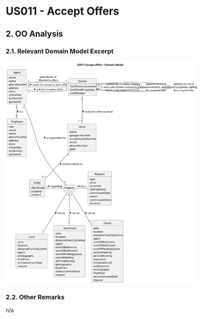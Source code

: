 # US011 - Accept Offers

## 2. OO Analysis

### 2.1. Relevant Domain Model Excerpt

![US011-MD](svg/US011-MD.svg)

### 2.2. Other Remarks

n/a